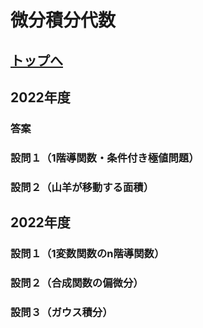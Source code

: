 # 微分積分代数

## [トップへ](README.md)

## 2022年度
### 答案

### 設問１（1階導関数・条件付き極値問題）

### 設問２（山羊が移動する面積）
## 2022年度
### 設問１（1変数関数のn階導関数）

### 設問２（合成関数の偏微分）

### 設問３（ガウス積分）
